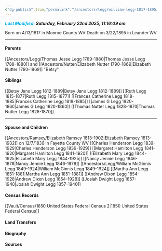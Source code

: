 ```yaml
---
{"dg-publish":true,"permalink":"/ancestors/legg/william-legg-1817-1895/","tags":["William-Legg"]}
---
```


***<font color="#00b0f0">Last Modified:</font> Saturday, February 22nd 2025, 11:16:09 am***

Born on  4/13/1817 in Monroe County WV
Death on 3/22/1895 in Leander WV

---
#### Parents

[[Ancestors/Legg/Thomas Jesse Legg 1789-1880\|Thomas Jesse Legg 1789-1880]] and [[Ancestors/Nutter/Elizabeth Nutter 1790-1869\|Elizabeth Nutter 1790-1869]] "Betsy"
#### Siblings
[[Betsy Jane Legg 1812-1889\|Betsy Jane Legg 1812-1889]] 
[[Ruth Legg 1815-1877\|Ruth Legg 1815-1877]]
[[Frances Catherine Legg 1818-1885\|Frances Catherine Legg 1818-1885]]
[[James G Legg 1820-1860\|James G Legg 1820-1860]]
[[Thomas Nutter Legg 1828-1870\|Thomas Nutter Legg 1828-1870]]

---
#### Spouse and Children
[[Ancestors/Ramsey/Elizabeth Ramsey 1813-1902\|Elizabeth Ramsey 1813-1902]] on 12/7/1836 in Fayette County WV
[[Charles Henderson Legg 1839-1929\|Charles Henderson Legg 1839-1929]]
[[Margaret Hamilton Legg 1841-1920\|Margaret Hamilton Legg 1841-1920]]
[[Elizabeth Mary Legg 1844-1925\|Elizabeth Mary Legg 1844-1925]]
[[Nancy Jennie Legg 1846-1878\|Nancy Jennie Legg 1846-1878]]
[[Ancestors/Legg/William McGinnis Legg 1849-1924\|William McGinnis Legg 1849-1924]]
[[Martha Ann Legg 1851-1881\|Martha Ann Legg 1851-1881]]
[[Andrew Dixon Legg 1854-1928\|Andrew Dixon Legg 1854-1928]]
[[Josiah Dwight Legg 1857-1940\|Josiah Dwight Legg 1857-1940]]

#### Census Records
[[Vault/Census/1850 United States Federal Census 2\|1850 United States Federal Census]]
#### Land Transfers

#### Biography

#### Sources

